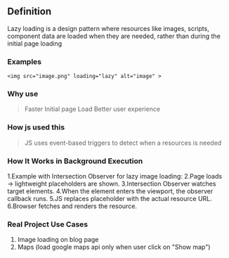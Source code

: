 ## Definition
Lazy loading is a design pattern where resources like images, scripts, component data are loaded when they are needed, rather than during the initial page loading

### Examples
```
<img src="image.png" loading="lazy" alt="image" >
```

### Why use 
> Faster Initial page Load
> Better user experience

### How js used this
> JS uses event-based triggers to detect when a resources is needed

### How It Works in Background Execution

1.Example with Intersection Observer for lazy image loading:
2.Page loads → lightweight placeholders are shown.
3.Intersection Observer watches target elements.
4.When the element enters the viewport, the observer callback runs.
5.JS replaces placeholder with the actual resource URL.
6.Browser fetches and renders the resource.

### Real Project Use Cases
1. Image loading on blog page
2. Maps (load google maps api only when user click on "Show map")